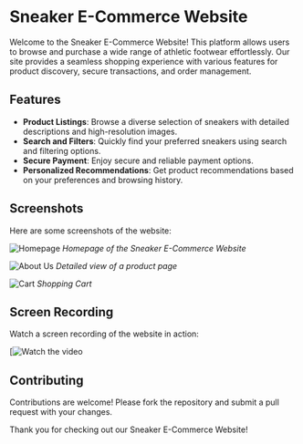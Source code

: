 # Sneaker E-Commerce Website

Welcome to the Sneaker E-Commerce Website! This platform allows users to browse and purchase a wide range of athletic footwear effortlessly. Our site provides a seamless shopping experience with various features for product discovery, secure transactions, and order management.

## Features

- **Product Listings**: Browse a diverse selection of sneakers with detailed descriptions and high-resolution images.
- **Search and Filters**: Quickly find your preferred sneakers using search and filtering options.
- **Secure Payment**: Enjoy secure and reliable payment options.
- **Personalized Recommendations**: Get product recommendations based on your preferences and browsing history.

## Screenshots

Here are some screenshots of the website:

![Homepage](./sneaker/ss1.png)
*Homepage of the Sneaker E-Commerce Website*

![About Us](./sneaker/ss2.png)
*Detailed view of a product page*

![Cart](./sneaker/ss3.png)
*Shopping Cart*

## Screen Recording

Watch a screen recording of the website in action:

[![Watch the video](./sneaker/sneakersMP.)


## Contributing

Contributions are welcome! Please fork the repository and submit a pull request with your changes.



Thank you for checking out our Sneaker E-Commerce Website!
